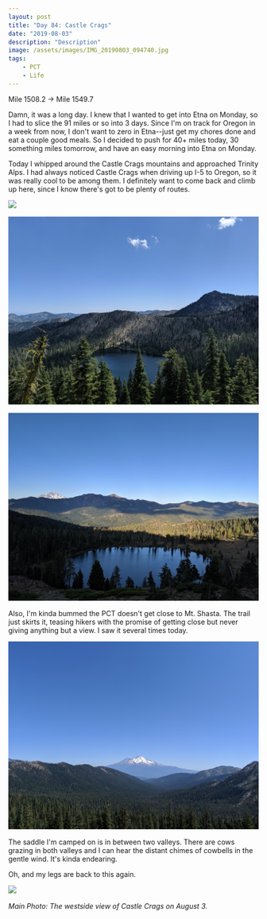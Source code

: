 ```yaml
---
layout: post
title: "Day 84: Castle Crags"
date: "2019-08-03"
description: "Description"
image: /assets/images/IMG_20190803_094740.jpg
tags:
    - PCT
    - Life
---
```

Mile 1508.2 -> Mile 1549.7

Damn, it was a long day. I knew that I wanted to get into Etna on Monday, so I had to slice the 91 miles or so into 3 days. Since I'm on track for Oregon in a week from now, I don't want to zero in Etna--just get my chores done and eat a couple good meals. So I decided to push for 40+ miles today, 30 something miles tomorrow, and have an easy morning into Etna on Monday.

Today I whipped around the Castle Crags mountains and approached Trinity Alps. I had always noticed Castle Crags when driving up I-5 to Oregon, so it was really cool to be among them. I definitely want to come back and climb up here, since I know there's got to be plenty of routes.

![](/assets/images/IMG_20190803_065639.jpg)

![](/assets/images/IMG_20190803_142237.jpg)

![](/assets/images/IMG_20190803_192555.jpg)

Also, I'm kinda bummed the PCT doesn't get close to Mt. Shasta. The trail just skirts it, teasing hikers with the promise of getting close but never giving anything but a view. I saw it several times today.

![](/assets/images/IMG_20190803_114948.jpg)

The saddle I'm camped on is in between two valleys. There are cows grazing in both valleys and I can hear the distant chimes of cowbells in the gentle wind. It's kinda endearing.

Oh, and my legs are back to this again.

![](/assets/images/IMG_20190803_202833.jpg)

*Main Photo: The westside view of Castle Crags on August 3.*
